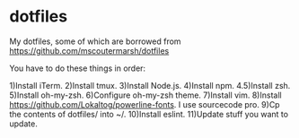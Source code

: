 # dotfiles
My dotfiles, some of which are borrowed from https://github.com/mscoutermarsh/dotfiles

You have to do these things in order:

1)Install iTerm.
2)Install tmux.
3)Install Node.js.
4)Install npm.
4.5)Install zsh.
5)Install oh-my-zsh.
6)Configure oh-my-zsh theme.
7)Install vim.
8)Install https://github.com/Lokaltog/powerline-fonts. I use sourcecode pro.
9)Cp the contents of dotfiles/ into ~/.
10)Install eslint.
11)Update stuff you want to update.
